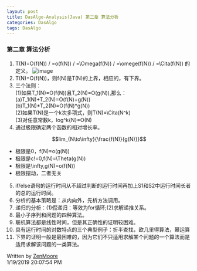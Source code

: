 ```yaml
---
layout: post
title: DasAlgo-Analysis(Java) 第二章 算法分析
categories: DasAlgo
tags: DasAlgo
---
```



### 第二章 算法分析
1. T(N)=O(f(N)) / =o(f(N)) / =\Omega(f(N)) / =\omege(f(N)) / =\Cita(f(N)) 的定义。
![image](https://img-blog.csdn.net/20180507150704920)
2. T(N)=O(f(N))，则f(N)是T(N)的上界，相应的，有下界。
3. 三个法则：<br>
(1)如果T_1(N)=O(f(N))且T_2(N)=O(g(N)),那么：<br>
  (a)T_1(N)+T_2(N)=O(f(N)+g(N))<br>
  (b)T_1(N)*T_2(N)=O(f(N)*g(N))<br>
(2)如果T(N)是一个k次多项式，则T(N)=\Cita(N^k)<br>(3)对任意常数k，log^k{N}=O(N)
4. 通过极限确定两个函数的相对增长率。
```math
lim_{N\to\infty}{\frac{f(N)}{g(N)}}
```
- 极限是0，f(N)=o(g(N))
- 极限是c!=0,f(N)=\Theta(g(N))
- 极限是\infty,g(N)=o(f(N))
- 极限摆动，二者无关
5. if/else语句的运行时间从不超过判断的运行时间再加上S1和S2中运行时间长者的总的运行时间。
6. 分析的基本策略是：从内向外，先析方法调用。
7. 递归的分析：(1)假递归：等效为for循环;(2)求解递推关系。
8. 最小子序列和问题的四种算法。
9. 联机算法都是线性时间，但是其正确性的证明较困难。
10. 具有运行时间的对数特点的三个典型例子：折半查找，欧几里得算法，幂运算
11. 下界的证明一般是最困难的，因为它们不只适用求解某个问题的一个算法而是适用求解该问题的一类算法。<br>

Written by [ZenMoore](https://github.com/ZenMoore "Github")<br>
1/19/2019 20:07:54 PM 